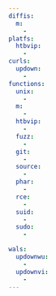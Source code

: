 ```yaml
---
diffis:
  m:
    -
platfs:
  htbvip:
    -
curls:
  updown:
    -
functions:
  unix:
    -
  m:
    -
  htbvip:
    -
  fuzz:
    -
  git:
    -
  source:
    -
  phar:
    -
  rce:
    -
  suid:
    -
  sudo:
    -

wals:
  updownwu:
    -
  updownvi:
    -
---
```

